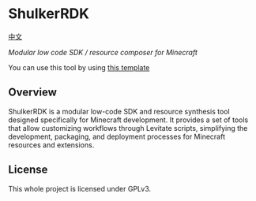 # ShulkerRDK

[中文](README_zh.md)

*Modular low code SDK / resource composer for Minecraft*

You can use this tool by using [this template](https://github.com/LiPolymer/ShulkerRDK.RPTemplate)

## Overview

ShulkerRDK is a modular low-code SDK and resource synthesis tool designed specifically for Minecraft development. It provides a set of tools that allow customizing workflows through Levitate scripts, simplifying the development, packaging, and deployment processes for Minecraft resources and extensions.

## License

This whole project is licensed under GPLv3.